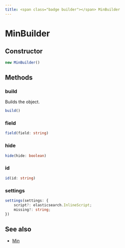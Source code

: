 ```yaml
---
title: <span class="badge builder"></span> MinBuilder
---
```

# <span class="badge builder"></span> MinBuilder

## Constructor

```typescript
new MinBuilder()
```
## Methods

### <span class="badge object-method"></span> build

Builds the object.

```typescript
build()
```

### <span class="badge object-method"></span> field

```typescript
field(field: string)
```

### <span class="badge object-method"></span> hide

```typescript
hide(hide: boolean)
```

### <span class="badge object-method"></span> id

```typescript
id(id: string)
```

### <span class="badge object-method"></span> settings

```typescript
settings(settings: {
	script?: elasticsearch.InlineScript;
	missing?: string;
})
```

## See also

 * <span class="badge object-type-interface"></span> [Min](./object-Min.md)
